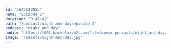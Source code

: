 ```yaml
---
id: "16A5S1DNSL"
name: "Episode 2"
duration: "0:41:41"
path: "/podcast/night-and-day/episode-2"
podcast: "night_and_day"
audio: "https://f001.backblazeb2.com/file/simse-podcasts/night_and_day/night-and-day-episode-2.mp3"
image: "/assets/night-and-day.jpg"
---
```

